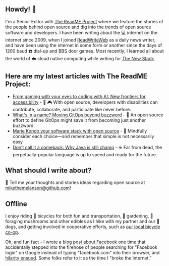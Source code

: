 ## Howdy! 👋 

I'm a Senior Editor with [The ReadME Project](https://github.com/readme) where we feature the stories of the people behind open source and dig into the trends of open source software and developers. I have been writing about the 💻 internet on the internet since 2009, when I joined [ReadWriteWeb](https://readwrite.com/author/mike-melanson/) as a daily news writer, and have been using the internet in some form or another since the days of 1200 baud ☎️ dial-up and BBS door games. Most recently, I learned all about the world of ☁️ cloud native computing while writing for [The New Stack](https://thenewstack.io/author/mike-melanson/).

## Here are my latest articles with The ReadME Project:
- [From gaming with your eyes to coding with AI: New frontiers for accessibility](https://github.com/readme/featured/open-source-accessibility) - 👀 🎮 With open source, developers with disabilities can contribute, collaborate, and participate like never before.
- [What's in a name? Moving GitOps beyond buzzword](https://github.com/readme/featured/defining-gitops) - 🧰 An open source effort to define GitOps might save it from becoming just another buzzword.
- [Marie Kondo your software stack with open source](https://github.com/readme/featured/open-source-minimalism) - 🧹 Mindfully consider each choice—and remember that simple is not necessarily easy
- [Don’t call it a comeback: Why Java is still champ](https://github.com/readme/featured/java-programming-language) - ☕ Far from dead, the perpetually-popular language is up to speed and ready for the future.

## What should I write about?
💬 Tell me your thoughts and stories ideas regarding open source at [mikethemelanson@github.com](mailto:mikethemelanson@github.com)!

## Offline
I enjoy riding 🚴 bicycles for both fun and transportation, 🍅 gardening, 🍄 foraging mushrooms and other edibles as I hike with my partner and our 🐶 dogs, and getting involved in cooperative efforts, such as [our local bicycle co-op](http://bsbc.co). 

Oh, and fun fact - I wrote a [blog post about Facebook](https://readwrite.com/facebook_wants_to_be_your_one_true_login/) one time that accidentally stepped into the firehose of people searching for "Facebook login" on Google instead of typing "facebook.com" into their browser, and [hilarity ensued](https://knowyourmeme.com/memes/i-want-the-old-facebook-back). Some folks refer to it as the time I "broke the internet."

<!--
**mikethemelanson/mikethemelanson** is a ✨ _special_ ✨ repository because its `README.md` (this file) appears on your GitHub profile.

Here are some ideas to get you started:

- 🔭 I’m currently working on ...
- 🌱 I’m currently learning ...
- 👯 I’m looking to collaborate on ...
- 🤔 I’m looking for help with ...
-  Ask me about ...
- 📫 How to reach me: ...
- 😄 Pronouns: ...
- ⚡ Fun fact: ...
-->

